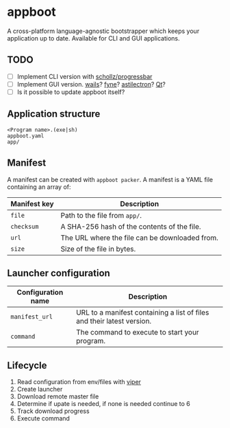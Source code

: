 # appboot

A cross-platform language-agnostic bootstrapper which keeps your application up to date. Available for CLI and GUI applications.

## TODO

- [ ] Implement CLI version with [schollz/progressbar](https://github.com/schollz/progressbar)
- [ ] Implement GUI version. [wails](https://github.com/wailsapp/wails)? [fyne](https://github.com/fyne-io/fyne)? [astilectron](https://github.com/asticode/go-astilectron)? [Qt](https://github.com/therecipe/qt)?
- [ ] Is it possible to update appboot itself?

## Application structure

```
<Program name>.(exe|sh)
appboot.yaml
app/
```

## Manifest
A manifest can be created with `appboot packer`. A manifest is a YAML file containing an array of:

| Manifest key | Description |
| --- | --- |
| `file` | Path to the file from `app/`. |
| `checksum` | A SHA-256 hash of the contents of the file. |
| `url` | The URL where the file can be downloaded from. |
| `size` | Size of the file in bytes. |

## Launcher configuration

| Configuration name | Description |
| --- | --- |
| `manifest_url` | URL to a manifest containing a list of files and their latest version. |
| `command` | The command to execute to start your program. |

## Lifecycle

1. Read configuration from env/files with [viper](https://github.com/spf13/viper)
2. Create launcher
3. Download remote master file
4. Determine if upate is needed, if none is needed continue to 6
5. Track download progress
6. Execute command